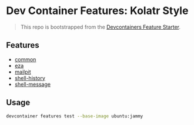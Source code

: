 # Dev Container Features: Kolatr Style

> This repo is bootstrapped from the [Devcontainers Feature Starter](https://github.com/devcontainers/feature-starter).

## Features

* [common](./src/common/README.md)
* [eza](./src/eza/README.md)
* [mailpit](./src/mailpit/README.md)
* [shell-history](./src/shell-history/README.md)
* [shell-message](./src/shell-message/README.md)

## Usage 

```sh
devcontainer features test --base-image ubuntu:jammy
```

